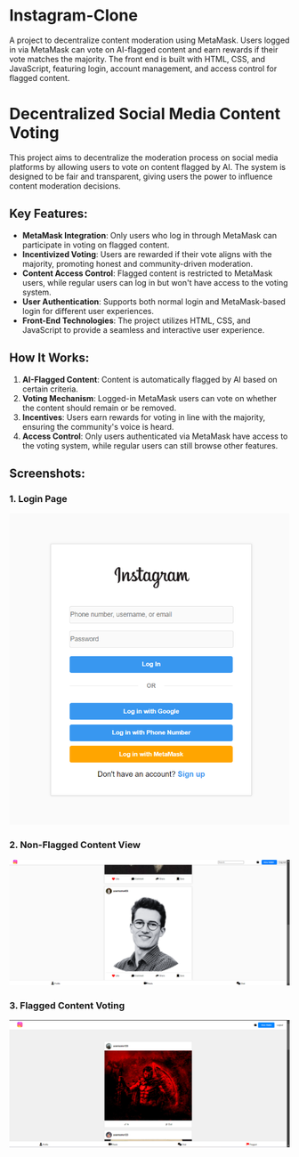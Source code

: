 # Instagram-Clone

A project to decentralize content moderation using MetaMask. Users logged in via MetaMask can vote on AI-flagged content and earn rewards if their vote matches the majority. The front end is built with HTML, CSS, and JavaScript, featuring login, account management, and access control for flagged content.

# Decentralized Social Media Content Voting

This project aims to decentralize the moderation process on social media platforms by allowing users to vote on content flagged by AI. The system is designed to be fair and transparent, giving users the power to influence content moderation decisions.

## Key Features:
- **MetaMask Integration**: Only users who log in through MetaMask can participate in voting on flagged content.
- **Incentivized Voting**: Users are rewarded if their vote aligns with the majority, promoting honest and community-driven moderation.
- **Content Access Control**: Flagged content is restricted to MetaMask users, while regular users can log in but won't have access to the voting system.
- **User Authentication**: Supports both normal login and MetaMask-based login for different user experiences.
- **Front-End Technologies**: The project utilizes HTML, CSS, and JavaScript to provide a seamless and interactive user experience.

## How It Works:
1. **AI-Flagged Content**: Content is automatically flagged by AI based on certain criteria.
2. **Voting Mechanism**: Logged-in MetaMask users can vote on whether the content should remain or be removed.
3. **Incentives**: Users earn rewards for voting in line with the majority, ensuring the community's voice is heard.
4. **Access Control**: Only users authenticated via MetaMask have access to the voting system, while regular users can still browse other features.

## Screenshots:

### 1. Login Page
![Login Page](https://github.com/Luvish-Arora/Instagram-Clone/blob/main/login%20page.png?raw=true)

### 2. Non-Flagged Content View
![Non-Flagged Content](https://github.com/Luvish-Arora/Instagram-Clone/blob/main/Non-Flagged.png?raw=true)

### 3. Flagged Content Voting
![Flagged Content](https://github.com/Luvish-Arora/Instagram-Clone/blob/main/Flagged.png?raw=true)
